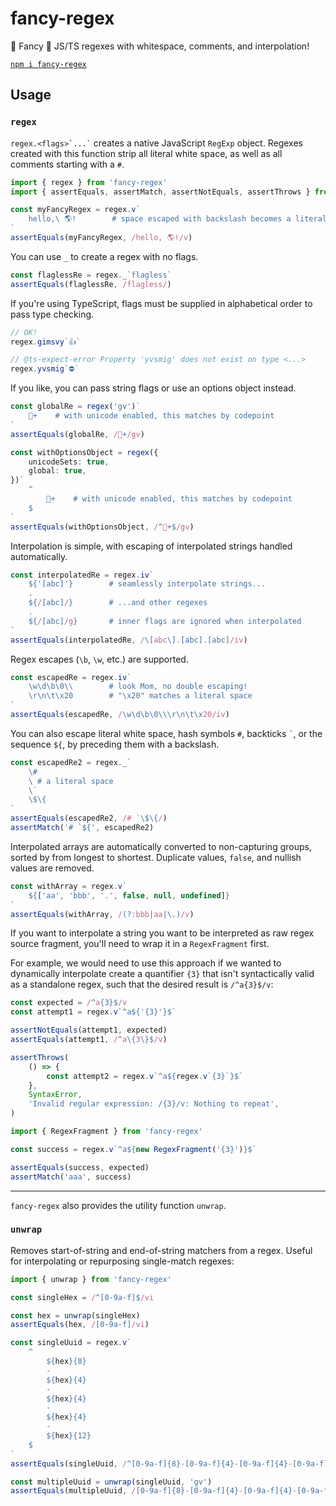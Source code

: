 # fancy-regex

💄 Fancy 💅 JS/TS regexes with whitespace, comments, and interpolation!

[`npm i fancy-regex`](https://www.npmjs.com/package/fancy-regex)

## Usage

### `regex`

`` regex.<flags>`...` `` creates a native JavaScript `RegExp` object. Regexes created with this function strip all literal white space, as well as all comments starting with a `#`.

```ts
import { regex } from 'fancy-regex'
import { assertEquals, assertMatch, assertNotEquals, assertThrows } from 'std/assert/mod.ts'

const myFancyRegex = regex.v`
    hello,\ 🌎!        # space escaped with backslash becomes a literal space
`
assertEquals(myFancyRegex, /hello, 🌎!/v)
```

You can use `_` to create a regex with no flags.

```ts
const flaglessRe = regex._`flagless`
assertEquals(flaglessRe, /flagless/)
```

If you're using TypeScript, flags must be supplied in alphabetical order to pass type checking.

```ts
// OK!
regex.gimsvy`👍`

// @ts-expect-error Property 'yvsmig' does not exist on type <...>
regex.yvsmig`⛔`
```

If you like, you can pass string flags or use an options object instead.

```ts
const globalRe = regex('gv')`
    💩+    # with unicode enabled, this matches by codepoint
`
assertEquals(globalRe, /💩+/gv)

const withOptionsObject = regex({
    unicodeSets: true,
    global: true,
})`
    ^
        💩+    # with unicode enabled, this matches by codepoint
    $
`
assertEquals(withOptionsObject, /^💩+$/gv)
```

Interpolation is simple, with escaping of interpolated strings handled automatically.

```ts
const interpolatedRe = regex.iv`
    ${'[abc]'}        # seamlessly interpolate strings...
    .
    ${/[abc]/}        # ...and other regexes
    .
    ${/[abc]/g}       # inner flags are ignored when interpolated
`
assertEquals(interpolatedRe, /\[abc\].[abc].[abc]/iv)
```

Regex escapes (`\b`, `\w`, etc.) are supported.

```ts
const escapedRe = regex.iv`
    \w\d\b\0\\        # look Mom, no double escaping!
    \r\n\t\x20        # "\x20" matches a literal space
`
assertEquals(escapedRe, /\w\d\b\0\\\r\n\t\x20/iv)
```

You can also escape literal white space, hash symbols `#`, backticks `` ` ``, or the sequence `${`, by preceding them with a backslash.

```ts
const escapedRe2 = regex._`
    \#
    \ # a literal space
    \`
    \$\{
`
assertEquals(escapedRe2, /# `\$\{/)
assertMatch('# `${', escapedRe2)
```

Interpolated arrays are automatically converted to non-capturing groups, sorted by from longest to shortest. Duplicate values, `false`, and nullish values are removed.

```ts
const withArray = regex.v`
    ${['aa', 'bbb', '.', false, null, undefined]}
`
assertEquals(withArray, /(?:bbb|aa|\.)/v)
```

If you want to interpolate a string you want to be interpreted as raw regex source fragment, you'll need to wrap it in a `RegexFragment` first.

For example, we would need to use this approach if we wanted to dynamically interpolate create a quantifier `{3}` that isn't syntactically valid as a standalone regex, such that the desired result is `/^a{3}$/v`:

```ts
const expected = /^a{3}$/v
const attempt1 = regex.v`^a${'{3}'}$`

assertNotEquals(attempt1, expected)
assertEquals(attempt1, /^a\{3\}$/v)

assertThrows(
    () => {
        const attempt2 = regex.v`^a${regex.v`{3}`}$`
    },
    SyntaxError,
    'Invalid regular expression: /{3}/v: Nothing to repeat',
)

import { RegexFragment } from 'fancy-regex'

const success = regex.v`^a${new RegexFragment('{3}')}$`

assertEquals(success, expected)
assertMatch('aaa', success)
```

---

`fancy-regex` also provides the utility function `unwrap`.

### `unwrap`

Removes start-of-string and end-of-string matchers from a regex. Useful for interpolating or repurposing single-match regexes:

```ts
import { unwrap } from 'fancy-regex'

const singleHex = /^[0-9a-f]$/vi

const hex = unwrap(singleHex)
assertEquals(hex, /[0-9a-f]/vi)

const singleUuid = regex.v`
    ^
        ${hex}{8}
        -
        ${hex}{4}
        -
        ${hex}{4}
        -
        ${hex}{4}
        -
        ${hex}{12}
    $
`
assertEquals(singleUuid, /^[0-9a-f]{8}-[0-9a-f]{4}-[0-9a-f]{4}-[0-9a-f]{4}-[0-9a-f]{12}$/v)

const multipleUuid = unwrap(singleUuid, 'gv')
assertEquals(multipleUuid, /[0-9a-f]{8}-[0-9a-f]{4}-[0-9a-f]{4}-[0-9a-f]{4}-[0-9a-f]{12}/gv)
```
